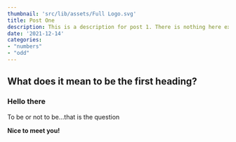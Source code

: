 ```yaml
---
thumbnail: 'src/lib/assets/Full Logo.svg'
title: Post One
description: This is a description for post 1. There is nothing here except some words for filler. But that's ok for now.
date: '2021-12-14'
categories:
- "numbers"
- "odd"
---
```


## What does it mean to be the first heading?
### Hello there
To be or not to be...that is the question

**Nice to meet you!**